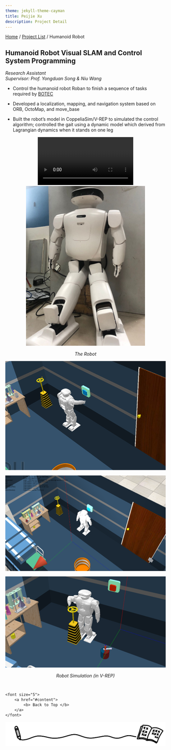 ```yaml
---
theme: jekyll-theme-cayman
title: Peijie Xu
description: Project Detail
---
```

[Home](../index.html) / [Project List](Projects_index.html) / Humanoid Robot

## Humanoid Robot Visual SLAM and Control System Programming 

_Research Assistant_   
_Supervisor: Prof. Yongduan Song & Niu Wang_  

* Control the humanoid robot Roban to finish a sequence of tasks required by [BOTEC](http://botec.hitsz.edu.cn/index.htm)

* Developed a localization, mapping, and navigation system based on ORB, OctoMap, and move_base

* Built the robot’s model in CoppeliaSim/V-REP to simulated the control algorithm; controlled the gait using a dynamic model which derived from Lagrangian dynamics when it stands on one leg



<center class="half">
<video style="max-width: 320px;" controls="controls">
  <source src="pic/4_walk.mp4" type="video/mp4" />
</video>
</center>


<center class="half">
    <img src="pic/4_4.png" style="max-height: 500px;"/>
</center>
<p align="center"><i>The Robot</i></p>

![1](pic/4_1.png)

![1](pic/4_2.png)

![1](pic/4_3.png)

<p align="center"><i>Robot Simulation (in V-REP)</i></p>

<p style="margin-top: 3em; text-align: center;">
	
	<font size="5">
		<a href="#content">
			<b> Back to Top </b>
		</a>
	</font>
	
</p>

<center class="half">
	<img src="../assets/pic/cut.png" />
</center>